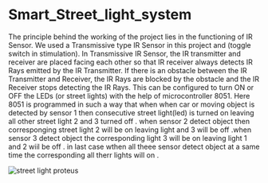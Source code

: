 # Smart_Street_light_system
The principle behind the working of the project lies in the functioning of IR Sensor. We used a Transmissive type IR Sensor in this project and (toggle switch in stimulation).
In Transmissive IR Sensor, the IR transmitter and receiver are placed facing each other so that IR receiver always detects IR Rays emitted by the IR Transmitter.
If there is an obstacle between the IR Transmitter and Receiver, the IR Rays are blocked by the obstacle and the IR Receiver stops detecting the IR Rays.
This can be configured to turn ON or OFF the LEDs (or street lights) with the help of microcontroller 8051.
Here 8051 is programmed in such a way that when when car or moving object is detected by sensor 1 then consecutive street light(led) is turned on leaving all other street light 2 and 3 turned off . when sensor 2 detect object then corresponging street light 2 will be on leaving light and 3 will be off .when sensor 3 detect object the corresponding light 3 will be on leaving light 1 and 2 wiil be off . in last case wthen all theee sensor detect object at a same time the corresponding all therr lights will on .


![street light proteus](https://user-images.githubusercontent.com/73679496/126064530-798fbabf-b424-49a6-ac1d-a91df43efdfc.png)

